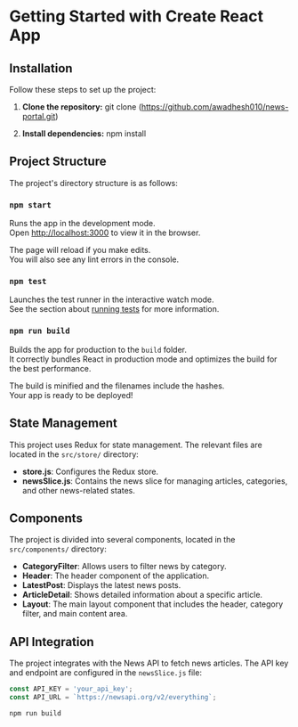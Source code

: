 # Getting Started with Create React App

## Installation

Follow these steps to set up the project:

1. **Clone the repository:**
    git clone (https://github.com/awadhesh010/news-portal.git)

2. **Install dependencies:**
    npm install

## Project Structure

The project's directory structure is as follows:
 
 ### `npm start`

Runs the app in the development mode.\
Open [http://localhost:3000](http://localhost:3000) to view it in the browser.

The page will reload if you make edits.\
You will also see any lint errors in the console.

### `npm test`

Launches the test runner in the interactive watch mode.\
See the section about [running tests](https://facebook.github.io/create-react-app/docs/running-tests) for more information.

### `npm run build`

Builds the app for production to the `build` folder.\
It correctly bundles React in production mode and optimizes the build for the best performance.

The build is minified and the filenames include the hashes.\
Your app is ready to be deployed!

## State Management

This project uses Redux for state management. The relevant files are located in the `src/store/` directory:

- **store.js**: Configures the Redux store.
- **newsSlice.js**: Contains the news slice for managing articles, categories, and other news-related states.

## Components

The project is divided into several components, located in the `src/components/` directory:

- **CategoryFilter**: Allows users to filter news by category.
- **Header**: The header component of the application.
- **LatestPost**: Displays the latest news posts.
- **ArticleDetail**: Shows detailed information about a specific article.
- **Layout**: The main layout component that includes the header, category filter, and main content area.

## API Integration

The project integrates with the News API to fetch news articles. The API key and endpoint are configured in the `newsSlice.js` file:

```javascript
const API_KEY = 'your_api_key';
const API_URL = `https://newsapi.org/v2/everything`;

npm run build
